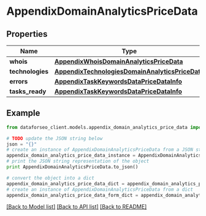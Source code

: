 # AppendixDomainAnalyticsPriceData


## Properties

Name | Type | Description | Notes
------------ | ------------- | ------------- | -------------
**whois** | [**AppendixWhoisDomainAnalyticsPriceData**](AppendixWhoisDomainAnalyticsPriceData.md) |  | [optional] 
**technologies** | [**AppendixTechnologiesDomainAnalyticsPriceData**](AppendixTechnologiesDomainAnalyticsPriceData.md) |  | [optional] 
**errors** | [**AppendixTaskKeywordsDataPriceDataInfo**](AppendixTaskKeywordsDataPriceDataInfo.md) |  | [optional] 
**tasks_ready** | [**AppendixTaskKeywordsDataPriceDataInfo**](AppendixTaskKeywordsDataPriceDataInfo.md) |  | [optional] 

## Example

```python
from dataforseo_client.models.appendix_domain_analytics_price_data import AppendixDomainAnalyticsPriceData

# TODO update the JSON string below
json = "{}"
# create an instance of AppendixDomainAnalyticsPriceData from a JSON string
appendix_domain_analytics_price_data_instance = AppendixDomainAnalyticsPriceData.from_json(json)
# print the JSON string representation of the object
print AppendixDomainAnalyticsPriceData.to_json()

# convert the object into a dict
appendix_domain_analytics_price_data_dict = appendix_domain_analytics_price_data_instance.to_dict()
# create an instance of AppendixDomainAnalyticsPriceData from a dict
appendix_domain_analytics_price_data_form_dict = appendix_domain_analytics_price_data.from_dict(appendix_domain_analytics_price_data_dict)
```
[[Back to Model list]](../README.md#documentation-for-models) [[Back to API list]](../README.md#documentation-for-api-endpoints) [[Back to README]](../README.md)



